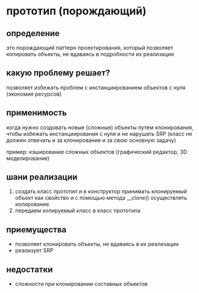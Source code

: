 # прототип (порождающий)

## определение
это порождающий паттерн проектирования, который позволяет копировать объекты, не вдаваясь в подробности их реализации

## какую проблему решает?
позволяет избежать проблем с инстанциированием объектов с нуля (экономия ресурсов)

## применимость

когда нужно создовать новые (сложные) объекты путем клонирования, чтобы избежать инстанциирования с нуля и не нарушать SRP (класс не должен отвечать и за клонирование и за свою основную задачу)

пример: кэширование сложных объектов (графический редактор, 3D моделирование)

## шани реализации
1. создать класс прототип и в конструктор принимать клонируемый объект как свойство и с помощью метода __clone() осуществлять копирование
2. передаем копируемый класс в класс прототипа

## приемущества
* позволяет клонировать объекты, не вдаваясь в их реализации
* реализует SRP

## недостатки
* сложности при клонировании составных объектов

